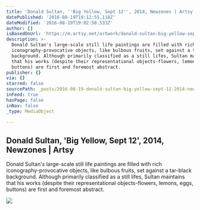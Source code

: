 ```yaml
---
title: 'Donald Sultan, ''Big Yellow, Sept 12'', 2014, Newzones | Artsy'
datePublished: '2016-08-19T19:12:55.118Z'
dateModified: '2016-08-19T19:02:50.533Z'
author: []
isBasedOnUrl: 'https://m.artsy.net/artwork/donald-sultan-big-yellow-sept-12'
description: >-
  Donald Sultan's large-scale still life paintings are filled with rich
  iconography-provocative objects, like bulbous fruits, set against a tar-black
  background. Although primarily classified as a still lifes, Sultan maintains
  that his works (despite their representational objects-flowers, lemons, eggs,
  buttons) are first and foremost abstract.
publisher: {}
via: {}
starred: false
sourcePath: _posts/2016-08-19-donald-sultan-big-yellow-sept-12-2014-newzones-or-artsy.md
inFeed: true
hasPage: false
inNav: false
_type: MediaObject

---
```

<article style=""><h1>Donald Sultan, 'Big Yellow, Sept 12', 2014, Newzones | Artsy</h1><p>Donald Sultan's large-scale still life paintings are filled with rich iconography-provocative objects, like bulbous fruits, set against a tar-black background. Although primarily classified as a still lifes, Sultan maintains that his works (despite their representational objects-flowers, lemons, eggs, buttons) are first and foremost abstract.</p><img src="https://d32dm0rphc51dk.cloudfront.net/d2RsVD3PLGU7VPsZj-5RJA/large.jpg" /></article>